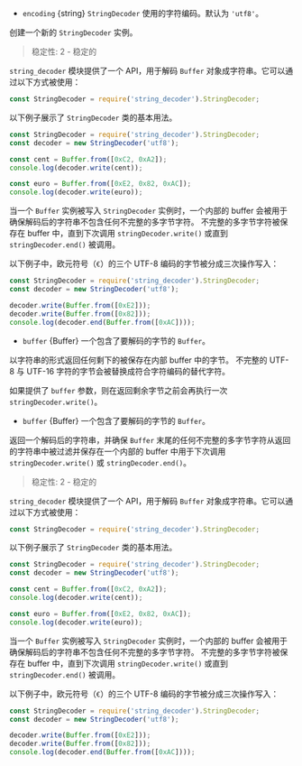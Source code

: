 <!-- YAML
added: v0.1.99
-->

* `encoding` {string} `StringDecoder` 使用的字符编码。默认为 `'utf8'`。

创建一个新的 `StringDecoder` 实例。



> 稳定性: 2 - 稳定的

`string_decoder` 模块提供了一个 API，用于解码 `Buffer` 对象成字符串。它可以通过以下方式被使用：

```js
const StringDecoder = require('string_decoder').StringDecoder;
```

以下例子展示了 `StringDecoder` 类的基本用法。

```js
const StringDecoder = require('string_decoder').StringDecoder;
const decoder = new StringDecoder('utf8');

const cent = Buffer.from([0xC2, 0xA2]);
console.log(decoder.write(cent));

const euro = Buffer.from([0xE2, 0x82, 0xAC]);
console.log(decoder.write(euro));
```

当一个 `Buffer` 实例被写入 `StringDecoder` 实例时，一个内部的 buffer 会被用于确保解码后的字符串不包含任何不完整的多字节字符。
不完整的多字节字符被保存在 buffer 中，直到下次调用 `stringDecoder.write()` 或直到 `stringDecoder.end()` 被调用。

以下例子中，欧元符号（`€`）的三个 UTF-8 编码的字节被分成三次操作写入：

```js
const StringDecoder = require('string_decoder').StringDecoder;
const decoder = new StringDecoder('utf8');

decoder.write(Buffer.from([0xE2]));
decoder.write(Buffer.from([0x82]));
console.log(decoder.end(Buffer.from([0xAC])));
```


<!-- YAML
added: v0.9.3
-->

* `buffer` {Buffer} 一个包含了要解码的字节的 `Buffer`。

以字符串的形式返回任何剩下的被保存在内部 buffer 中的字节。
不完整的 UTF-8 与 UTF-16 字符的字节会被替换成符合字符编码的替代字符。

如果提供了 `buffer` 参数，则在返回剩余字节之前会再执行一次 `stringDecoder.write()`。


<!-- YAML
added: v0.1.99
-->

* `buffer` {Buffer} 一个包含了要解码的字节的 `Buffer`。

返回一个解码后的字符串，并确保 `Buffer` 末尾的任何不完整的多字节字符从返回的字符串中被过滤并保存在一个内部的 buffer 中用于下次调用 `stringDecoder.write()` 或 `stringDecoder.end()`。



> 稳定性: 2 - 稳定的

`string_decoder` 模块提供了一个 API，用于解码 `Buffer` 对象成字符串。它可以通过以下方式被使用：

```js
const StringDecoder = require('string_decoder').StringDecoder;
```

以下例子展示了 `StringDecoder` 类的基本用法。

```js
const StringDecoder = require('string_decoder').StringDecoder;
const decoder = new StringDecoder('utf8');

const cent = Buffer.from([0xC2, 0xA2]);
console.log(decoder.write(cent));

const euro = Buffer.from([0xE2, 0x82, 0xAC]);
console.log(decoder.write(euro));
```

当一个 `Buffer` 实例被写入 `StringDecoder` 实例时，一个内部的 buffer 会被用于确保解码后的字符串不包含任何不完整的多字节字符。
不完整的多字节字符被保存在 buffer 中，直到下次调用 `stringDecoder.write()` 或直到 `stringDecoder.end()` 被调用。

以下例子中，欧元符号（`€`）的三个 UTF-8 编码的字节被分成三次操作写入：

```js
const StringDecoder = require('string_decoder').StringDecoder;
const decoder = new StringDecoder('utf8');

decoder.write(Buffer.from([0xE2]));
decoder.write(Buffer.from([0x82]));
console.log(decoder.end(Buffer.from([0xAC])));
```


